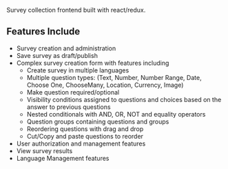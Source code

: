 Survey collection frontend built with react/redux.

## Features Include

- Survey creation and administration
- Save survey as draft/publish
- Complex survey creation form with features including
  - Create survey in multiple languages
  - Multiple question types: (Text, Number, Number Range, Date, Choose One, ChooseMany, Location, Currency, Image)
  - Make question required/optional
  - Visibility conditions assigned to questions and choices based on the answer to previous questions
  - Nested conditionals with AND, OR, NOT and equality operators
  - Question groups containing questions and groups
  - Reordering questions with drag and drop
  - Cut/Copy and paste questions to reorder
- User authorization and management features
- View survey results
- Language Management features
